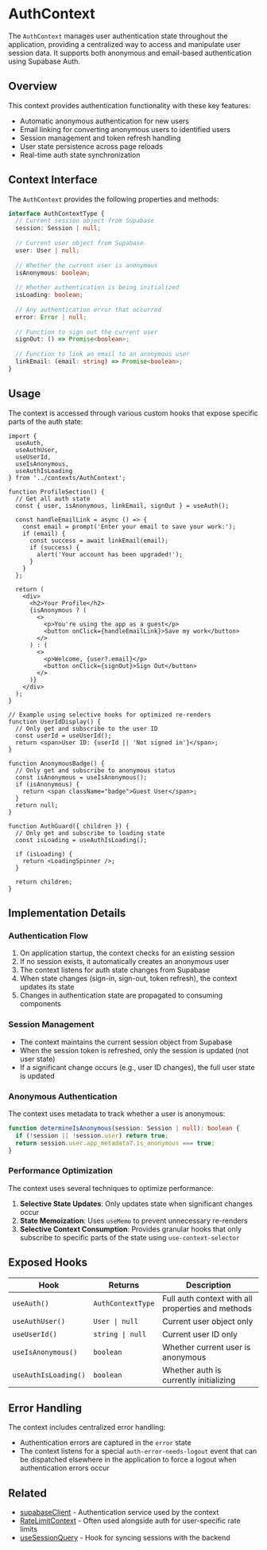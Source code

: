 # AuthContext

The `AuthContext` manages user authentication state throughout the application, providing a centralized way to access and manipulate user session data. It supports both anonymous and email-based authentication using Supabase Auth.

## Overview

This context provides authentication functionality with these key features:

- Automatic anonymous authentication for new users
- Email linking for converting anonymous users to identified users
- Session management and token refresh handling
- User state persistence across page reloads
- Real-time auth state synchronization

## Context Interface

The `AuthContext` provides the following properties and methods:

```typescript
interface AuthContextType {
  // Current session object from Supabase
  session: Session | null;
  
  // Current user object from Supabase
  user: User | null;
  
  // Whether the current user is anonymous
  isAnonymous: boolean;
  
  // Whether authentication is being initialized
  isLoading: boolean;
  
  // Any authentication error that occurred
  error: Error | null;
  
  // Function to sign out the current user
  signOut: () => Promise<boolean>;
  
  // Function to link an email to an anonymous user
  linkEmail: (email: string) => Promise<boolean>;
}
```

## Usage

The context is accessed through various custom hooks that expose specific parts of the auth state:

```tsx
import { 
  useAuth, 
  useAuthUser,
  useUserId,
  useIsAnonymous,
  useAuthIsLoading
} from '../contexts/AuthContext';

function ProfileSection() {
  // Get all auth state
  const { user, isAnonymous, linkEmail, signOut } = useAuth();
  
  const handleEmailLink = async () => {
    const email = prompt('Enter your email to save your work:');
    if (email) {
      const success = await linkEmail(email);
      if (success) {
        alert('Your account has been upgraded!');
      }
    }
  };
  
  return (
    <div>
      <h2>Your Profile</h2>
      {isAnonymous ? (
        <>
          <p>You're using the app as a guest</p>
          <button onClick={handleEmailLink}>Save my work</button>
        </>
      ) : (
        <>
          <p>Welcome, {user?.email}</p>
          <button onClick={signOut}>Sign Out</button>
        </>
      )}
    </div>
  );
}

// Example using selective hooks for optimized re-renders
function UserIdDisplay() {
  // Only get and subscribe to the user ID
  const userId = useUserId();
  return <span>User ID: {userId || 'Not signed in'}</span>;
}

function AnonymousBadge() {
  // Only get and subscribe to anonymous status
  const isAnonymous = useIsAnonymous();
  if (isAnonymous) {
    return <span className="badge">Guest User</span>;
  }
  return null;
}

function AuthGuard({ children }) {
  // Only get and subscribe to loading state
  const isLoading = useAuthIsLoading();
  
  if (isLoading) {
    return <LoadingSpinner />;
  }
  
  return children;
}
```

## Implementation Details

### Authentication Flow

1. On application startup, the context checks for an existing session
2. If no session exists, it automatically creates an anonymous user
3. The context listens for auth state changes from Supabase
4. When state changes (sign-in, sign-out, token refresh), the context updates its state
5. Changes in authentication state are propagated to consuming components

### Session Management

- The context maintains the current session object from Supabase
- When the session token is refreshed, only the session is updated (not user state)
- If a significant change occurs (e.g., user ID changes), the full user state is updated

### Anonymous Authentication

The context uses metadata to track whether a user is anonymous:

```typescript
function determineIsAnonymous(session: Session | null): boolean {
  if (!session || !session.user) return true;
  return session.user.app_metadata?.is_anonymous === true;
}
```

### Performance Optimization

The context uses several techniques to optimize performance:

1. **Selective State Updates**: Only updates state when significant changes occur
2. **State Memoization**: Uses `useMemo` to prevent unnecessary re-renders
3. **Selective Context Consumption**: Provides granular hooks that only subscribe to specific parts of the state using `use-context-selector`

## Exposed Hooks

| Hook | Returns | Description |
|------|---------|-------------|
| `useAuth()` | `AuthContextType` | Full auth context with all properties and methods |
| `useAuthUser()` | `User \| null` | Current user object only |
| `useUserId()` | `string \| null` | Current user ID only |
| `useIsAnonymous()` | `boolean` | Whether current user is anonymous |
| `useAuthIsLoading()` | `boolean` | Whether auth is currently initializing |

## Error Handling

The context includes centralized error handling:

- Authentication errors are captured in the `error` state
- The context listens for a special `auth-error-needs-logout` event that can be dispatched elsewhere in the application to force a logout when authentication errors occur

## Related

- [supabaseClient](../services/supabaseClient.md) - Authentication service used by the context
- [RateLimitContext](./RateLimitContext.md) - Often used alongside auth for user-specific rate limits
- [useSessionQuery](../hooks/useSessionQuery.md) - Hook for syncing sessions with the backend 